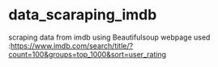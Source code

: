 # data_scaraping_imdb
scraping data from imdb using Beautifulsoup
webpage used :https://www.imdb.com/search/title/?count=100&groups=top_1000&sort=user_rating
